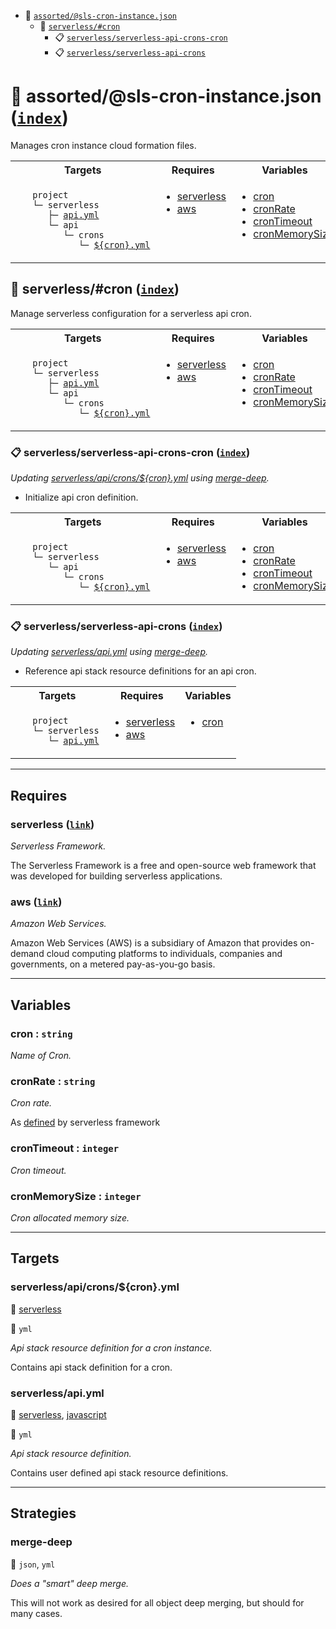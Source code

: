 - <a name="blackfluxrobo-config-plugin-task-idx-ref-assortedsls-cron-instancejson">:open_file_folder:</a> <a href="#blackfluxrobo-config-plugin-task-ref-assortedsls-cron-instancejson">`assorted/@sls-cron-instance.json`</a>
  - <a name="blackfluxrobo-config-plugin-task-idx-ref-serverlesscron">:open_file_folder:</a> <a href="#blackfluxrobo-config-plugin-task-ref-serverlesscron">`serverless/#cron`</a>
    - <a name="blackfluxrobo-config-plugin-task-idx-ref-serverlessserverless-api-crons-cron">:clipboard:</a> <a href="#blackfluxrobo-config-plugin-task-ref-serverlessserverless-api-crons-cron">`serverless/serverless-api-crons-cron`</a>
    - <a name="blackfluxrobo-config-plugin-task-idx-ref-serverlessserverless-api-crons">:clipboard:</a> <a href="#blackfluxrobo-config-plugin-task-ref-serverlessserverless-api-crons">`serverless/serverless-api-crons`</a>

# :open_file_folder: <a name="blackfluxrobo-config-plugin-task-ref-assortedsls-cron-instancejson">assorted/@sls-cron-instance.json</a> (<a href="#blackfluxrobo-config-plugin-task-idx-ref-assortedsls-cron-instancejson">`index`</a>)

Manages cron instance cloud formation files.

<table>
  <tbody>
    <tr>
      <th>Targets</th>
      <th>Requires</th>
      <th>Variables</th>
    </tr>
    <tr>
      <td align="left" valign="top">
        <ul>
<code>project</code><br/>
<code>└─&nbsp;serverless</code><br/>
<code>&nbsp;&nbsp;&nbsp;├─&nbsp;<a href="#blackfluxrobo-config-plugin-target-ref-serverlessapiyml">api.yml</a></code><br/>
<code>&nbsp;&nbsp;&nbsp;└─&nbsp;api</code><br/>
<code>&nbsp;&nbsp;&nbsp;&nbsp;&nbsp;&nbsp;└─&nbsp;crons</code><br/>
<code>&nbsp;&nbsp;&nbsp;&nbsp;&nbsp;&nbsp;&nbsp;&nbsp;&nbsp;└─&nbsp;<a href="#blackfluxrobo-config-plugin-target-ref-serverlessapicronscronyml">${cron}.yml</a></code><br/>
        </ul>
      </td>
      <td align="left" valign="top">
        <ul>
          <li><a href="#blackfluxrobo-config-plugin-req-ref-serverless">serverless</a></li>
          <li><a href="#blackfluxrobo-config-plugin-req-ref-aws">aws</a></li>
        </ul>
      </td>
      <td align="left" valign="top">
        <ul>
          <li><a href="#blackfluxrobo-config-plugin-var-ref-cron">cron</a></li>
          <li><a href="#blackfluxrobo-config-plugin-var-ref-cronrate">cronRate</a></li>
          <li><a href="#blackfluxrobo-config-plugin-var-ref-crontimeout">cronTimeout</a></li>
          <li><a href="#blackfluxrobo-config-plugin-var-ref-cronmemorysize">cronMemorySize</a></li>
        </ul>
      </td>
    </tr>
  </tbody>
</table>

## :open_file_folder: <a name="blackfluxrobo-config-plugin-task-ref-serverlesscron">serverless/#cron</a> (<a href="#blackfluxrobo-config-plugin-task-idx-ref-serverlesscron">`index`</a>)

Manage serverless configuration for a serverless api cron.

<table>
  <tbody>
    <tr>
      <th>Targets</th>
      <th>Requires</th>
      <th>Variables</th>
    </tr>
    <tr>
      <td align="left" valign="top">
        <ul>
<code>project</code><br/>
<code>└─&nbsp;serverless</code><br/>
<code>&nbsp;&nbsp;&nbsp;├─&nbsp;<a href="#blackfluxrobo-config-plugin-target-ref-serverlessapiyml">api.yml</a></code><br/>
<code>&nbsp;&nbsp;&nbsp;└─&nbsp;api</code><br/>
<code>&nbsp;&nbsp;&nbsp;&nbsp;&nbsp;&nbsp;└─&nbsp;crons</code><br/>
<code>&nbsp;&nbsp;&nbsp;&nbsp;&nbsp;&nbsp;&nbsp;&nbsp;&nbsp;└─&nbsp;<a href="#blackfluxrobo-config-plugin-target-ref-serverlessapicronscronyml">${cron}.yml</a></code><br/>
        </ul>
      </td>
      <td align="left" valign="top">
        <ul>
          <li><a href="#blackfluxrobo-config-plugin-req-ref-serverless">serverless</a></li>
          <li><a href="#blackfluxrobo-config-plugin-req-ref-aws">aws</a></li>
        </ul>
      </td>
      <td align="left" valign="top">
        <ul>
          <li><a href="#blackfluxrobo-config-plugin-var-ref-cron">cron</a></li>
          <li><a href="#blackfluxrobo-config-plugin-var-ref-cronrate">cronRate</a></li>
          <li><a href="#blackfluxrobo-config-plugin-var-ref-crontimeout">cronTimeout</a></li>
          <li><a href="#blackfluxrobo-config-plugin-var-ref-cronmemorysize">cronMemorySize</a></li>
        </ul>
      </td>
    </tr>
  </tbody>
</table>

### :clipboard: <a name="blackfluxrobo-config-plugin-task-ref-serverlessserverless-api-crons-cron">serverless/serverless-api-crons-cron</a> (<a href="#blackfluxrobo-config-plugin-task-idx-ref-serverlessserverless-api-crons-cron">`index`</a>)

_Updating <a href="#blackfluxrobo-config-plugin-target-ref-serverlessapicronscronyml">serverless/api/crons/${cron}.yml</a> using <a href="#blackfluxrobo-config-plugin-strat-ref-merge-deep">merge-deep</a>._

- Initialize api cron definition.

<table>
  <tbody>
    <tr>
      <th>Targets</th>
      <th>Requires</th>
      <th>Variables</th>
    </tr>
    <tr>
      <td align="left" valign="top">
        <ul>
<code>project</code><br/>
<code>└─&nbsp;serverless</code><br/>
<code>&nbsp;&nbsp;&nbsp;└─&nbsp;api</code><br/>
<code>&nbsp;&nbsp;&nbsp;&nbsp;&nbsp;&nbsp;└─&nbsp;crons</code><br/>
<code>&nbsp;&nbsp;&nbsp;&nbsp;&nbsp;&nbsp;&nbsp;&nbsp;&nbsp;└─&nbsp;<a href="#blackfluxrobo-config-plugin-target-ref-serverlessapicronscronyml">${cron}.yml</a></code><br/>
        </ul>
      </td>
      <td align="left" valign="top">
        <ul>
          <li><a href="#blackfluxrobo-config-plugin-req-ref-serverless">serverless</a></li>
          <li><a href="#blackfluxrobo-config-plugin-req-ref-aws">aws</a></li>
        </ul>
      </td>
      <td align="left" valign="top">
        <ul>
          <li><a href="#blackfluxrobo-config-plugin-var-ref-cron">cron</a></li>
          <li><a href="#blackfluxrobo-config-plugin-var-ref-cronrate">cronRate</a></li>
          <li><a href="#blackfluxrobo-config-plugin-var-ref-crontimeout">cronTimeout</a></li>
          <li><a href="#blackfluxrobo-config-plugin-var-ref-cronmemorysize">cronMemorySize</a></li>
        </ul>
      </td>
    </tr>
  </tbody>
</table>

### :clipboard: <a name="blackfluxrobo-config-plugin-task-ref-serverlessserverless-api-crons">serverless/serverless-api-crons</a> (<a href="#blackfluxrobo-config-plugin-task-idx-ref-serverlessserverless-api-crons">`index`</a>)

_Updating <a href="#blackfluxrobo-config-plugin-target-ref-serverlessapiyml">serverless/api.yml</a> using <a href="#blackfluxrobo-config-plugin-strat-ref-merge-deep">merge-deep</a>._

- Reference api stack resource definitions for an api cron.

<table>
  <tbody>
    <tr>
      <th>Targets</th>
      <th>Requires</th>
      <th>Variables</th>
    </tr>
    <tr>
      <td align="left" valign="top">
        <ul>
<code>project</code><br/>
<code>└─&nbsp;serverless</code><br/>
<code>&nbsp;&nbsp;&nbsp;└─&nbsp;<a href="#blackfluxrobo-config-plugin-target-ref-serverlessapiyml">api.yml</a></code><br/>
        </ul>
      </td>
      <td align="left" valign="top">
        <ul>
          <li><a href="#blackfluxrobo-config-plugin-req-ref-serverless">serverless</a></li>
          <li><a href="#blackfluxrobo-config-plugin-req-ref-aws">aws</a></li>
        </ul>
      </td>
      <td align="left" valign="top">
        <ul>
          <li><a href="#blackfluxrobo-config-plugin-var-ref-cron">cron</a></li>
        </ul>
      </td>
    </tr>
  </tbody>
</table>

------

## Requires

### <a name="blackfluxrobo-config-plugin-req-ref-serverless">serverless</a> ([`link`](https://serverless.com/)) 

*Serverless Framework.*

The Serverless Framework is a free and open-source web framework that was 
developed for building serverless applications.

### <a name="blackfluxrobo-config-plugin-req-ref-aws">aws</a> ([`link`](https://aws.amazon.com/)) 

*Amazon Web Services.*

Amazon Web Services (AWS) is a subsidiary of Amazon that provides on-demand cloud 
computing platforms to individuals, companies and governments, on a metered pay-as-you-go basis.

------

## Variables

### <a name="blackfluxrobo-config-plugin-var-ref-cron">cron</a>  : `string`

*Name of Cron.*

### <a name="blackfluxrobo-config-plugin-var-ref-cronrate">cronRate</a>  : `string`

*Cron rate.*

As [defined](https://www.serverless.com/examples/aws-node-scheduled-cron) by serverless framework

### <a name="blackfluxrobo-config-plugin-var-ref-crontimeout">cronTimeout</a>  : `integer`

*Cron timeout.*

### <a name="blackfluxrobo-config-plugin-var-ref-cronmemorysize">cronMemorySize</a>  : `integer`

*Cron allocated memory size.*

------

## Targets

### <a name="blackfluxrobo-config-plugin-target-ref-serverlessapicronscronyml">serverless/api/crons/${cron}.yml</a>  

:small_red_triangle: <a href="#blackfluxrobo-config-plugin-req-ref-serverless">serverless</a>

:small_blue_diamond: `yml`

*Api stack resource definition for a cron instance.*

Contains api stack definition for a cron.

### <a name="blackfluxrobo-config-plugin-target-ref-serverlessapiyml">serverless/api.yml</a>  

:small_red_triangle: <a href="#blackfluxrobo-config-plugin-req-ref-serverless">serverless</a>, <a href="#blackfluxrobo-config-plugin-req-ref-javascript">javascript</a>

:small_blue_diamond: `yml`

*Api stack resource definition.*

Contains user defined api stack resource definitions.

------

## Strategies

### <a name="blackfluxrobo-config-plugin-strat-ref-merge-deep">merge-deep</a>  

:small_blue_diamond: `json`, `yml`

*Does a "smart" deep merge.*

This will not work as desired for all object deep merging, but should for many cases.

